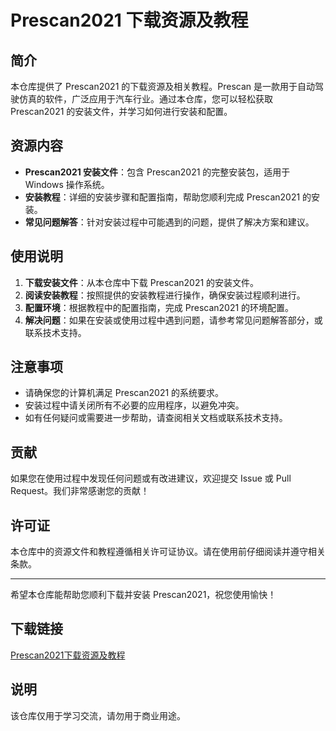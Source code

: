 # Prescan2021 下载资源及教程

## 简介
本仓库提供了 Prescan2021 的下载资源及相关教程。Prescan 是一款用于自动驾驶仿真的软件，广泛应用于汽车行业。通过本仓库，您可以轻松获取 Prescan2021 的安装文件，并学习如何进行安装和配置。

## 资源内容
- **Prescan2021 安装文件**：包含 Prescan2021 的完整安装包，适用于 Windows 操作系统。
- **安装教程**：详细的安装步骤和配置指南，帮助您顺利完成 Prescan2021 的安装。
- **常见问题解答**：针对安装过程中可能遇到的问题，提供了解决方案和建议。

## 使用说明
1. **下载安装文件**：从本仓库中下载 Prescan2021 的安装文件。
2. **阅读安装教程**：按照提供的安装教程进行操作，确保安装过程顺利进行。
3. **配置环境**：根据教程中的配置指南，完成 Prescan2021 的环境配置。
4. **解决问题**：如果在安装或使用过程中遇到问题，请参考常见问题解答部分，或联系技术支持。

## 注意事项
- 请确保您的计算机满足 Prescan2021 的系统要求。
- 安装过程中请关闭所有不必要的应用程序，以避免冲突。
- 如有任何疑问或需要进一步帮助，请查阅相关文档或联系技术支持。

## 贡献
如果您在使用过程中发现任何问题或有改进建议，欢迎提交 Issue 或 Pull Request。我们非常感谢您的贡献！

## 许可证
本仓库中的资源文件和教程遵循相关许可证协议。请在使用前仔细阅读并遵守相关条款。

---

希望本仓库能帮助您顺利下载并安装 Prescan2021，祝您使用愉快！

## 下载链接
[Prescan2021下载资源及教程](https://pan.quark.cn/s/864d6b23dca3)

## 说明

该仓库仅用于学习交流，请勿用于商业用途。
